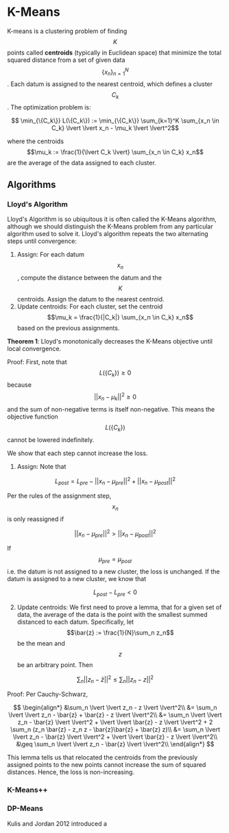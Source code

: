 # K-Means

K-means is a clustering problem of finding $$K$$ points called __centroids__ (typically in Euclidean space)
that minimize the total squared distance from a set of given data $$\{x_n \}_{n=1}^N$$. Each
datum is assigned to the nearest centroid, which defines a cluster $$C_k$$. The optimization problem is:

$$ \min_{\{C_k\}} L(\{C_k\}) := \min_{\{C_k\}}  \sum_{k=1}^K \sum_{x_n \in C_k} \lvert \lvert x_n - \mu_k \lvert \lvert^2$$

where the centroids $$\mu_k := \frac{1}{\lvert C_k \lvert} \sum_{x_n \in C_k} x_n$$ are the average of the data
assigned to each cluster.

## Algorithms

### Lloyd's Algorithm

Lloyd's Algorithm is so ubiquitous it is often called the K-Means algorithm, although
we should distinguish the K-Means problem from any particular algorithm used to solve it.
Lloyd's algorithm repeats the two alternating steps until convergence:

1. Assign: For each datum $$x_n$$, compute the distance between the datum and the $$K$$ centroids. Assign
  the datum to the nearest centroid.
2. Update centroids: For each cluster, set the centroid $$\mu_k = \frac{1}{|C_k|} \sum_{x_n \in C_k} x_n$$
  based on the previous assignments.

__Theorem 1__: Lloyd's monotonically decreases the K-Means objective until local convergence.

Proof: First, note that $$L(\{C_k\}) \geq 0$$ because $$\lvert \lvert x_n - \mu_k \lvert \lvert^2 \geq 0$$
and the sum of non-negative terms is itself non-negative. This means the objective function $$L(\{C_k\})$$
cannot be lowered indefinitely.

We show that each step cannot increase the loss. 

1. Assign: Note that

$$L_{post} = L_{pre} - \lvert \lvert x_n - \mu_{pre} \lvert \lvert^2 + \lvert \lvert x_n - \mu_{post} \lvert \lvert^2$$

Per the rules of the assignment step, $$x_n$$ is only reassigned if

$$\lvert \lvert x_n - \mu_{pre} \lvert \lvert^2 > \lvert \lvert x_n - \mu_{post} \lvert \lvert^2$$

If $$\mu_{pre} = \mu_{post}$$ i.e. the datum is not assigned to a new cluster, the loss is unchanged.
If the datum is assigned to a new cluster, we know that 

$$L_{post} - L_{pre} < 0$$

2. Update centroids: We first need to prove a lemma, that for a given set of data, the average
  of the data is the point with the smallest summed distanced to each datum. Specifically, let 
  $$\bar{z} := \frac{1}{N}\sum_n z_n$$ be the mean and $$z$$ be an arbitrary point. Then

  $$\sum_n \lvert \lvert z_n - \bar{z} \lvert \lvert^2 \leq \sum_n \lvert \lvert z_n - z \lvert \lvert^2$$

Proof: Per Cauchy-Schwarz,

$$ \begin{align*}
&\sum_n \lvert \lvert z_n - z \lvert \lvert^2\\
&= \sum_n \lvert \lvert z_n - \bar{z} + \bar{z} - z \lvert \lvert^2\\
&= \sum_n \lvert \lvert z_n - \bar{z} \lvert \lvert^2 + \lvert \lvert \bar{z} - z \lvert \lvert^2 + 2 \sum_n (z_n \bar{z} - z_n z - \bar{z}\bar{z} + \bar{z} z)\\
&= \sum_n \lvert \lvert z_n - \bar{z} \lvert \lvert^2 + \lvert \lvert \bar{z} - z \lvert \lvert^2\\
&\geq \sum_n \lvert \lvert z_n - \bar{z} \lvert \lvert^2\\
\end{align*}
$$

This lemma tells us that relocated the centroids from the previously assigned points to the new points
cannot increase the sum of squared distances. Hence, the loss is non-increasing.

### K-Means++


### DP-Means

Kulis and Jordan 2012 introduced a 